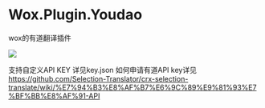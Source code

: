 Wox.Plugin.Youdao
=================

wox的有道翻译插件

<img src="http://ww4.sinaimg.cn/large/e57da4e9jw1eicq315w9oj20hi0ap755.jpg" />

支持自定义API KEY 详见key.json
如何申请有道API key详见
https://github.com/Selection-Translator/crx-selection-translate/wiki/%E7%94%B3%E8%AF%B7%E6%9C%89%E9%81%93%E7%BF%BB%E8%AF%91-API
